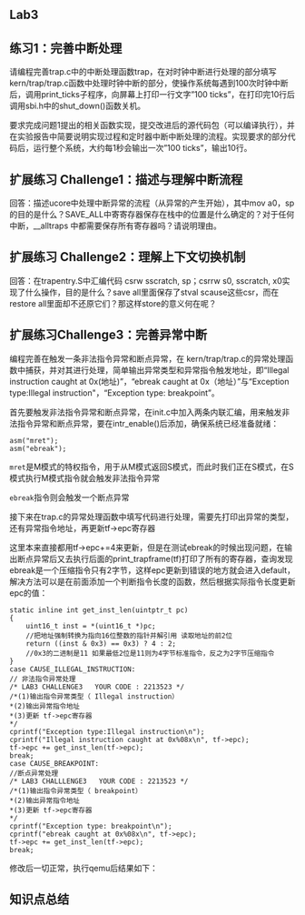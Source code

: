## Lab3

 ## 练习1：完善中断处理 

请编程完善trap.c中的中断处理函数trap，在对时钟中断进行处理的部分填写kern/trap/trap.c函数中处理时钟中断的部分，使操作系统每遇到100次时钟中断后，调用print_ticks子程序，向屏幕上打印一行文字”100 ticks”，在打印完10行后调用sbi.h中的shut_down()函数关机。

要求完成问题1提出的相关函数实现，提交改进后的源代码包（可以编译执行），并在实验报告中简要说明实现过程和定时器中断中断处理的流程。实现要求的部分代码后，运行整个系统，大约每1秒会输出一次”100 ticks”，输出10行。

## 扩展练习 Challenge1：描述与理解中断流程

回答：描述ucore中处理中断异常的流程（从异常的产生开始），其中mov a0，sp的目的是什么？SAVE_ALL中寄寄存器保存在栈中的位置是什么确定的？对于任何中断，__alltraps 中都需要保存所有寄存器吗？请说明理由。

## 扩展练习 Challenge2：理解上下文切换机制

回答：在trapentry.S中汇编代码 csrw sscratch, sp；csrrw s0, sscratch, x0实现了什么操作，目的是什么？save all里面保存了stval scause这些csr，而在restore all里面却不还原它们？那这样store的意义何在呢？

## 扩展练习Challenge3：完善异常中断


编程完善在触发一条非法指令异常和断点异常，在 kern/trap/trap.c的异常处理函数中捕获，并对其进行处理，简单输出异常类型和异常指令触发地址，即“Illegal instruction caught at 0x(地址)”，“ebreak caught at 0x（地址）”与“Exception type:Illegal instruction"，“Exception type: breakpoint”。

首先要触发非法指令异常和断点异常，在init.c中加入两条内联汇编，用来触发非法指令异常和断点异常，要在intr_enable()后添加，确保系统已经准备就绪：

```
asm("mret");
asm("ebreak");
```

`mret`是M模式的特权指令，用于从M模式返回S模式，而此时我们正在S模式，在S模式执行M模式指令就会触发非法指令异常

`ebreak`指令则会触发一个断点异常

接下来在trap.c的异常处理函数中填写代码进行处理，需要先打印出异常的类型，还有异常指令地址，再更新tf->epc寄存器

这里本来直接都用tf->epc+=4来更新，但是在测试ebreak的时候出现问题，在输出断点异常后又去执行后面的print_trapframe(tf)打印了所有的寄存器，查询发现ebreak是一个压缩指令只有2字节，这样epc更新到错误的地方就会进入default，解决方法可以是在前面添加一个判断指令长度的函数，然后根据实际指令长度更新epc的值：

```
static inline int get_inst_len(uintptr_t pc) 
{
    uint16_t inst = *(uint16_t *)pc;
    //把地址强制转换为指向16位整数的指针并解引用 读取地址的前2位
    return ((inst & 0x3) == 0x3) ? 4 : 2;
    //0x3的二进制是11 如果最低2位是11则为4字节标准指令，反之为2字节压缩指令
}
case CAUSE_ILLEGAL_INSTRUCTION:
// 非法指令异常处理
/* LAB3 CHALLENGE3   YOUR CODE : 2213523 */
/*(1)输出指令异常类型（ Illegal instruction）
*(2)输出异常指令地址
*(3)更新 tf->epc寄存器
*/
cprintf("Exception type:Illegal instruction\n");
cprintf("Illegal instruction caught at 0x%08x\n", tf->epc);
tf->epc += get_inst_len(tf->epc);
break;
case CAUSE_BREAKPOINT:
//断点异常处理
/* LAB3 CHALLLENGE3   YOUR CODE : 2213523 */
/*(1)输出指令异常类型（ breakpoint）
*(2)输出异常指令地址
*(3)更新 tf->epc寄存器
*/
cprintf("Exception type: breakpoint\n");
cprintf("ebreak caught at 0x%08x\n", tf->epc);
tf->epc += get_inst_len(tf->epc);
break;
```

修改后一切正常，执行qemu后结果如下：



## 知识点总结

